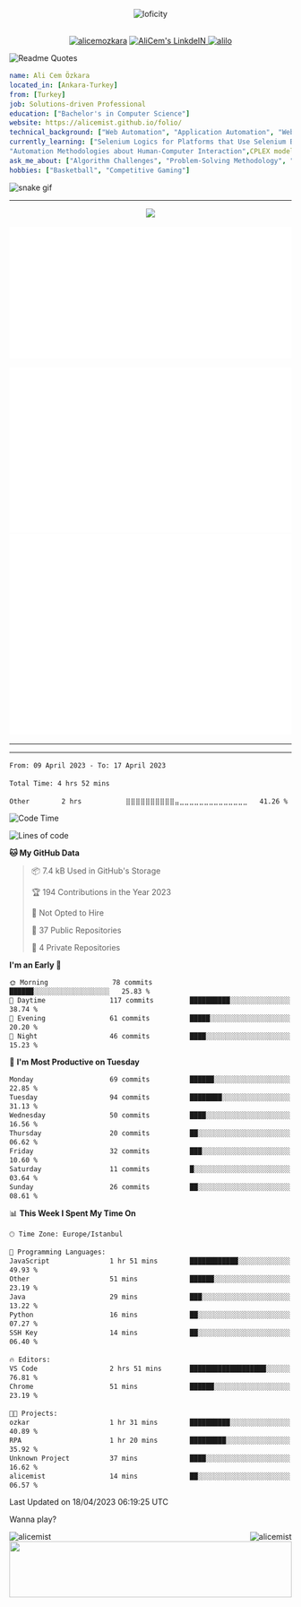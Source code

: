 <p align="center">
<img alt="loficity" width="800px" src="https://github.com/HyunCafe/HyunCafe/raw/main/assests/loficity.gif"</img>
</p>
<p align="center">
<br/>
  <a href="https://www.buymeacoffee.com/alicemozkara"> <img src="https://cdn.buymeacoffee.com/buttons/v2/default-yellow.png" height="50" width="210" alt="alicemozkara" /></a>
<a href="https://www.linkedin.com/in/ali-cem-oz/">
  <img alt="AliCem's LinkdeIN" width="40px" src="https://user-images.githubusercontent.com/43545812/144035037-0f415fc7-9f96-4517-a370-ccc6e78a714b.png" />
  
</a>
<a href="https://www.leetcode.com/alilo" target="blank"><img src="https://raw.githubusercontent.com/rahuldkjain/github-profile-readme-generator/master/src/images/icons/Social/leet-code.svg" alt="alilo"  width="30px" /></a>

<br>
  
</p>

 ![Readme Quotes](https://quotes-github-readme.vercel.app/api?type=horizontal&theme=nord) 
  




```yaml
name: Ali Cem Özkara
located_in: [Ankara-Turkey]
from: [Turkey]
job: Solutions-driven Professional
education: ["Bachelor's in Computer Science"]
website: https://alicemist.github.io/folio/
technical_background: ["Web Automation", "Application Automation", "Web Technologies", "Cloud Technologies", "NLP Techniques"]
currently_learning: ["Selenium Logics for Platforms that Use Selenium Backend", 
"Automation Methodologies about Human-Computer Interaction",CPLEX modelling]
ask_me_about: ["Algorithm Challenges", "Problem-Solving Methodology", "Python", "Node.js", "React.js", "TypeScript","LeetCode"]
hobbies: ["Basketball", "Competitive Gaming"]
```

![snake gif](https://github.com/alicemist/alicemist/blob/output/github-contribution-grid-snake.svg)
<hr>
<p align="center">
  <img alig src="https://github-profile-trophy.vercel.app/?username=alicemist&column=6&rank=SSS,SS,S,AAA,AA,A,B,C" />
</p>



![Metrics](https://raw.githubusercontent.com/alicemist/alicemist/main/github-metrics.svg)

![Metrics](https://raw.githubusercontent.com/alicemist/alicemist/main/metrics.plugin.habits.charts.svg)
![Metrics](https://raw.githubusercontent.com/alicemist/alicemist/main/metrics.plugin.leetcode.svg)
<hr>

<hr>

<!--START_SECTION:WAKA-->

```text
From: 09 April 2023 - To: 17 April 2023

Total Time: 4 hrs 52 mins

Other        2 hrs           ⣿⣿⣿⣿⣿⣿⣿⣿⣿⣿⣤⣀⣀⣀⣀⣀⣀⣀⣀⣀⣀⣀⣀⣀⣀   41.26 %
```

<!--END_SECTION:WAKA-->
<!--START_SECTION:time-->
![Code Time](http://img.shields.io/badge/Code%20Time-4%20hrs%2052%20mins-blue)

![Lines of code](https://img.shields.io/badge/From%20Hello%20World%20I%27ve%20Written-49.9%20thousand%20lines%20of%20code-blue)

**🐱 My GitHub Data** 

> 📦 7.4 kB Used in GitHub's Storage 
 > 
> 🏆 194 Contributions in the Year 2023
 > 
> 🚫 Not Opted to Hire
 > 
> 📜 37 Public Repositories 
 > 
> 🔑 4 Private Repositories 
 > 
**I'm an Early 🐤** 

```text
🌞 Morning                78 commits          ██████░░░░░░░░░░░░░░░░░░░   25.83 % 
🌆 Daytime                117 commits         ██████████░░░░░░░░░░░░░░░   38.74 % 
🌃 Evening                61 commits          █████░░░░░░░░░░░░░░░░░░░░   20.20 % 
🌙 Night                  46 commits          ████░░░░░░░░░░░░░░░░░░░░░   15.23 % 
```
📅 **I'm Most Productive on Tuesday** 

```text
Monday                   69 commits          ██████░░░░░░░░░░░░░░░░░░░   22.85 % 
Tuesday                  94 commits          ████████░░░░░░░░░░░░░░░░░   31.13 % 
Wednesday                50 commits          ████░░░░░░░░░░░░░░░░░░░░░   16.56 % 
Thursday                 20 commits          ██░░░░░░░░░░░░░░░░░░░░░░░   06.62 % 
Friday                   32 commits          ███░░░░░░░░░░░░░░░░░░░░░░   10.60 % 
Saturday                 11 commits          █░░░░░░░░░░░░░░░░░░░░░░░░   03.64 % 
Sunday                   26 commits          ██░░░░░░░░░░░░░░░░░░░░░░░   08.61 % 
```


📊 **This Week I Spent My Time On** 

```text
🕑︎ Time Zone: Europe/Istanbul

💬 Programming Languages: 
JavaScript               1 hr 51 mins        ████████████░░░░░░░░░░░░░   49.93 % 
Other                    51 mins             ██████░░░░░░░░░░░░░░░░░░░   23.19 % 
Java                     29 mins             ███░░░░░░░░░░░░░░░░░░░░░░   13.22 % 
Python                   16 mins             ██░░░░░░░░░░░░░░░░░░░░░░░   07.27 % 
SSH Key                  14 mins             ██░░░░░░░░░░░░░░░░░░░░░░░   06.40 % 

🔥 Editors: 
VS Code                  2 hrs 51 mins       ███████████████████░░░░░░   76.81 % 
Chrome                   51 mins             ██████░░░░░░░░░░░░░░░░░░░   23.19 % 

🐱‍💻 Projects: 
ozkar                    1 hr 31 mins        ██████████░░░░░░░░░░░░░░░   40.89 % 
RPA                      1 hr 20 mins        █████████░░░░░░░░░░░░░░░░   35.92 % 
Unknown Project          37 mins             ████░░░░░░░░░░░░░░░░░░░░░   16.62 % 
alicemist                14 mins             ██░░░░░░░░░░░░░░░░░░░░░░░   06.57 % 
```


 Last Updated on 18/04/2023 06:19:25 UTC
<!--END_SECTION:time-->

Wanna play?
 <div align=center>
  
<img align="left" src="https://github-readme-stats.vercel.app/api/top-langs?username=alicemist&show_icons=true&locale=en&layout=compact" alt="alicemist" />

<img align="right" src="https://github-readme-streak-stats.herokuapp.com/?user=alicemist" alt="alicemist" />
</div>
<div align=center>
  <img  height=100px width= 100% src="https://capsule-render.vercel.app/api?type=waving&color=gradient&height=60&section=footer"/>
</div>

